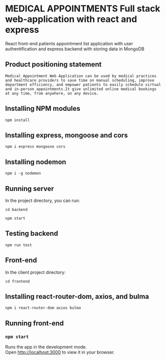 # MEDICAL APPOINTMENTS Full stack web-application with react and express

React front-end patients appointment list application with user authentification  and express backend with storing data in MongoDB

## Product positioning statement

```
Medical Appointment Web Application can be used by medical practices and healthcare providers to save time on manual scheduling, improve department efficiency, and empower patients to easily schedule virtual and in-person appointments.It give unlimited online medical bookings at any time, from anywhere, on any device. 
```


## Installing NPM modules

```
npm install
```

## Installing express, mongoose and cors

```
npm i express mongoose cors
```
## Installing nodemon

```
npm i -g nodemon
```

## Running server

In the project directory, you can run:

```
cd backend
```
```
npm start
```
## Testing backend

```
npm run test
```
## Front-end

In the client project directory:

```
cd frontend
```
## Installing react-router-dom, axios, and bulma

```
npm i react-router-dom axios bulma

```
## Running front-end

### `npm start`

Runs the app in the development mode.\
Open [http://localhost:3000](http://localhost:3000) to view it in your browser.
